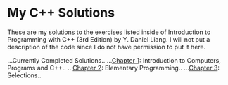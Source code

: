 # My C++ Solutions

These are my solutions to the exercises listed inside of Introduction to Programming with C++ (3rd Edition) by Y. Daniel Liang. I will not put a description of the code since I do not have permission to put it here.

...Currently Completed Solutions..
...[Chapter 1](../chapter_01): Introduction to Computers, Programs and C++..
...[Chapter 2](../chapter_02): Elementary Programming..
...[Chapter 3](../chapter_03): Selections..
